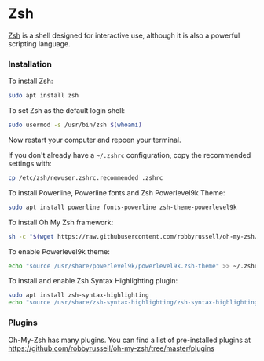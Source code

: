 # Zsh

[Zsh](http://www.zsh.org/) is a shell designed for interactive use, although
it is also a powerful scripting language.

### Installation

To install Zsh:

```bash
sudo apt install zsh
```

To set Zsh as the default login shell:

```bash
sudo usermod -s /usr/bin/zsh $(whoami)
```

Now restart your computer and repoen your terminal.

If you don't already have a `~/.zshrc` configuration, copy the recommended
settings with:

```bash
cp /etc/zsh/newuser.zshrc.recommended .zshrc
```

To install Powerline, Powerline fonts and Zsh Powerlevel9k Theme:

```bash
sudo apt install powerline fonts-powerline zsh-theme-powerlevel9k
```

To install Oh My Zsh framework:

```bash
sh -c "$(wget https://raw.githubusercontent.com/robbyrussell/oh-my-zsh/master/tools/install.sh -O -)"
```

To enable Powerlevel9k theme:

```bash
echo "source /usr/share/powerlevel9k/powerlevel9k.zsh-theme" >> ~/.zshrc
```

To install and enable Zsh Syntax Highlighting plugin:

```bash
sudo apt install zsh-syntax-highlighting
echo "source /usr/share/zsh-syntax-highlighting/zsh-syntax-highlighting.zsh" >> ~/.zshrc
```

### Plugins

Oh-My-Zsh has many plugins. You can find a list of pre-installed plugins at
https://github.com/robbyrussell/oh-my-zsh/tree/master/plugins
